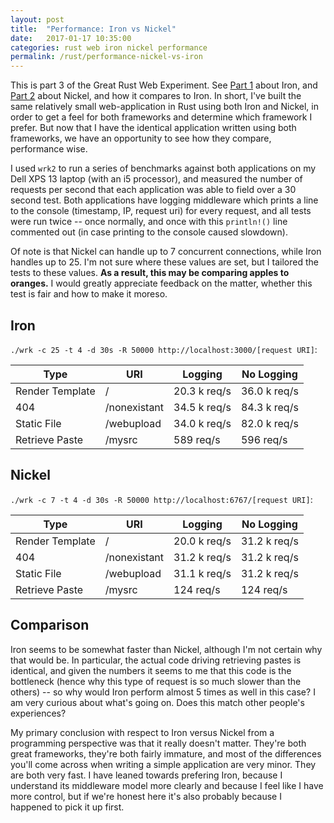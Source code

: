 ```yaml
---
layout: post
title:  "Performance: Iron vs Nickel"
date:   2017-01-17 10:35:00
categories: rust web iron nickel performance
permalink: /rust/performance-nickel-vs-iron
---
```


This is part 3 of the Great Rust Web Experiment. See [Part 1](/rust/iron-getting-started) about Iron, and [Part 2](/rust/nickel-getting-started) about Nickel, and how it compares to Iron. In short, I've built the same relatively small web-application in Rust using both Iron and Nickel, in order to get a feel for both frameworks and determine which framework I prefer. But now that I have the identical application written using both frameworks, we have an opportunity to see how they compare, performance wise.

I used `wrk2` to run a series of benchmarks against both applications on my Dell XPS 13 laptop (with an i5 processor), and measured the number of requests per second that each application was able to field over a 30 second test. Both applications have logging middleware which prints a line to the console (timestamp, IP, request uri) for every request, and all tests were run twice -- once normally, and once with this `println!()` line commented out (in case printing to the console caused slowdown).

Of note is that Nickel can handle up to 7 concurrent connections, while Iron handles up to 25. I'm not sure where these values are set, but I tailored the tests to these values. **As a result, this may be comparing apples to oranges.** I would greatly appreciate feedback on the matter, whether this test is fair and how to make it moreso.

## Iron

`./wrk -c 25 -t 4 -d 30s -R 50000 http://localhost:3000/[request URI]`:

| Type | URI | Logging | No Logging |
|---|---|---|---|
| Render Template | /            | 20.3 k req/s | 36.0 k req/s |
| 404             | /nonexistant | 34.5 k req/s | 84.3 k req/s |
| Static File     | /webupload   | 34.0 k req/s | 82.0 k req/s |
| Retrieve Paste  | /mysrc       | 589 req/s    | 596 req/s    |

## Nickel

`./wrk -c 7 -t 4 -d 30s -R 50000 http://localhost:6767/[request URI]`:

| Type | URI | Logging | No Logging |
|---|---|---|---|
| Render Template | /            | 20.0 k req/s | 31.2 k req/s |
| 404             | /nonexistant | 31.2 k req/s | 31.2 k req/s |
| Static File     | /webupload   | 31.1 k req/s | 31.2 k req/s |
| Retrieve Paste  | /mysrc       | 124 req/s    | 124 req/s    |

## Comparison

Iron seems to be somewhat faster than Nickel, although I'm not certain why that would be. In particular, the actual code driving retrieving pastes is identical, and given the numbers it seems to me that this code is the bottleneck (hence why this type of request is so much slower than the others) -- so why would Iron perform almost 5 times as well in this case? I am very curious about what's going on. Does this match other people's experiences?

My primary conclusion with respect to Iron versus Nickel from a programming perspective was that it really doesn't matter. They're both great frameworks, they're both fairly immature, and most of the differences you'll come across when writing a simple application are very minor. They are both very fast. I have leaned towards prefering Iron, because I understand its middleware model more clearly and because I feel like I have more control, but if we're honest here it's also probably because I happened to pick it up first.